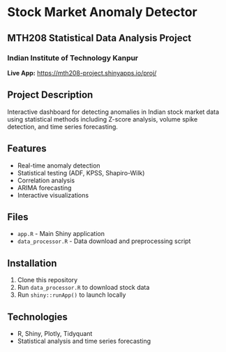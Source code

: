 # Stock Market Anomaly Detector

##  MTH208 Statistical Data Analysis Project
### Indian Institute of Technology Kanpur

**Live App:** https://mth208-project.shinyapps.io/proj/

## Project Description
Interactive dashboard for detecting anomalies in Indian stock market data using statistical methods including Z-score analysis, volume spike detection, and time series forecasting.

## Features
- Real-time anomaly detection
- Statistical testing (ADF, KPSS, Shapiro-Wilk)
- Correlation analysis
- ARIMA forecasting
- Interactive visualizations

## Files
- `app.R` - Main Shiny application
- `data_processor.R` - Data download and preprocessing script

## Installation
1. Clone this repository
2. Run `data_processor.R` to download stock data
3. Run `shiny::runApp()` to launch locally

## Technologies
- R, Shiny, Plotly, Tidyquant
- Statistical analysis and time series forecasting
